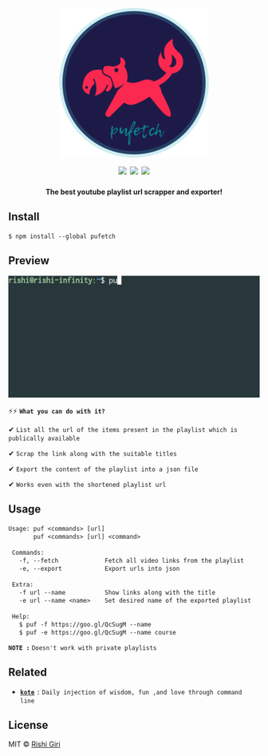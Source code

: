 <h1 align="center">
	<br>
	<img width="300" src="https://raw.githubusercontent.com/rishigiridotcom/rishigiri.com/7420154ff98167df482d11ff1c81d826202dd04b/github/pufetch.png">
	<br>
	<img src="https://travis-ci.org/CodeDotJS/pufetch.svg?branch=master"> <img src="https://lh3.googleusercontent.com/pqnpzpWfCCHVu6mqwtr-ueJHrYzTUFVzQNIwqqQ8016APeEI8ZxmBzu-q3thtlhwDrVX=w30"> <img src="https://img.shields.io/badge/code_style-XO-5ed9c7.svg">
	<br>
</h1>

<p align="center"> <b> The best youtube playlist url scrapper and exporter! </b></p>

## Install

```
$ npm install --global pufetch
```

## Preview

<p align="center"><img src="https://raw.githubusercontent.com/rishigiridotcom/rishigiri.com/7420154ff98167df482d11ff1c81d826202dd04b/github/pufetch.gif"></p>

⚡⚡ __`What you can do with it?`__

✔ `List all the url of the items present in the playlist which is publically available`

✔ `Scrap the link along with the suitable titles`

✔ `Export the content of the playlist into a json file`

✔ `Works even with the shortened playlist url`


## Usage

```
Usage: puf <commands> [url]
       puf <commands> [url] <command>

 Commands:
   -f, --fetch             Fetch all video links from the playlist
   -e, --export            Export urls into json

 Extra:
   -f url --name           Show links along with the title
   -e url --name <name>    Set desired name of the exported playlist

 Help:
   $ puf -f https://goo.gl/QcSugM --name
   $ puf -e https://goo.gl/QcSugM --name course

```

__`NOTE :`__ `Doesn't work with private playlists`

## Related

- __[`kote`](https://github.com/CodeDotJS/kote)__ `:` `Daily injection of wisdom, fun ,and love through command line`


## License

MIT &copy; [Rishi Giri](http://rishigiri.ml)
